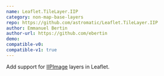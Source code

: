 ```yaml
---
name: Leaflet.TileLayer.IIP
category: non-map-base-layers
repo: https://github.com/astromatic/Leaflet.TileLayer.IIP
author: Emmanuel Bertin
author-url: https://github.com/ebertin
demo: 
compatible-v0:
compatible-v1: true
---
```


Add support for <a href="https://iipimage.sourceforge.io/">IIPImage</a> layers in Leaflet.
